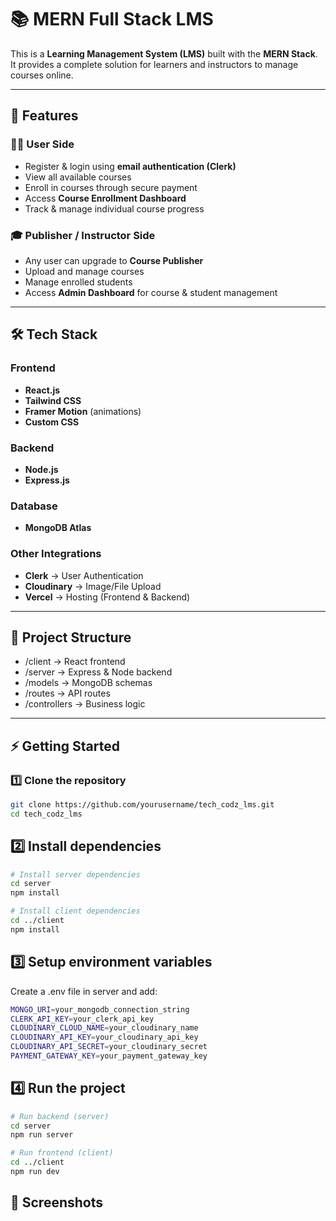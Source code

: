 

# 📚 MERN Full Stack LMS

This is a **Learning Management System (LMS)** built with the **MERN Stack**.  
It provides a complete solution for learners and instructors to manage courses online.

---

## 🚀 Features

### 👨‍🎓 User Side
- Register & login using **email authentication (Clerk)**
- View all available courses
- Enroll in courses through secure payment
- Access **Course Enrollment Dashboard**
- Track & manage individual course progress

### 🎓 Publisher / Instructor Side
- Any user can upgrade to **Course Publisher**
- Upload and manage courses
- Manage enrolled students
- Access **Admin Dashboard** for course & student management

---

## 🛠️ Tech Stack

### Frontend
- **React.js**
- **Tailwind CSS**
- **Framer Motion** (animations)
- **Custom CSS**

### Backend
- **Node.js**
- **Express.js**

### Database
- **MongoDB Atlas**

### Other Integrations
- **Clerk** → User Authentication
- **Cloudinary** → Image/File Upload
- **Vercel** → Hosting (Frontend & Backend)

---

## 📂 Project Structure
- /client -> React frontend
- /server -> Express & Node backend
- /models -> MongoDB schemas
- /routes -> API routes
- /controllers -> Business logic

---

## ⚡ Getting Started

### 1️⃣ Clone the repository
```bash
git clone https://github.com/yourusername/tech_codz_lms.git
cd tech_codz_lms
```
## 2️⃣ Install dependencies
```bash
# Install server dependencies
cd server
npm install

# Install client dependencies
cd ../client
npm install
```
## 3️⃣ Setup environment variables

Create a .env file in server and add:

```bash
MONGO_URI=your_mongodb_connection_string
CLERK_API_KEY=your_clerk_api_key
CLOUDINARY_CLOUD_NAME=your_cloudinary_name
CLOUDINARY_API_KEY=your_cloudinary_api_key
CLOUDINARY_API_SECRET=your_cloudinary_secret
PAYMENT_GATEWAY_KEY=your_payment_gateway_key
```
## 4️⃣ Run the project

```bash
# Run backend (server)
cd server
npm run server

# Run frontend (client)
cd ../client
npm run dev
```
## 📸 Screenshots


